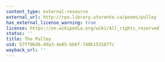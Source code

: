 ```yaml
---
content_type: external-resource
external_url: http://rpo.library.utoronto.ca/poems/pulley
has_external_license_warning: true
license: https://en.wikipedia.org/wiki/All_rights_reserved
status: ''
title: The Pulley
uid: 57ff06d6-49a3-4e85-bb6f-740b1531677c
wayback_url: ''
---
```

